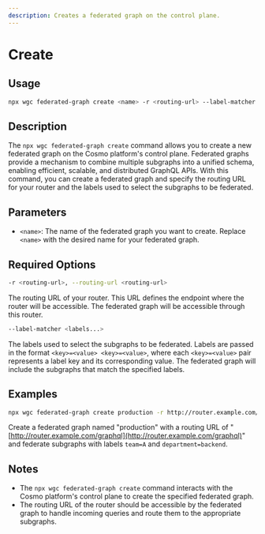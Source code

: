 ```yaml
---
description: Creates a federated graph on the control plane.
---
```


# Create

## Usage

```bash
npx wgc federated-graph create <name> -r <routing-url> --label-matcher <labels...>
```

## Description

The `npx wgc federated-graph create` command allows you to create a new federated graph on the Cosmo platform's control plane. Federated graphs provide a mechanism to combine multiple subgraphs into a unified schema, enabling efficient, scalable, and distributed GraphQL APIs. With this command, you can create a federated graph and specify the routing URL for your router and the labels used to select the subgraphs to be federated.

## Parameters

* `<name>`: The name of the federated graph you want to create. Replace `<name>` with the desired name for your federated graph.

## Required Options

```bash
-r <routing-url>, --routing-url <routing-url>
```

The routing URL of your router. This URL defines the endpoint where the router will be accessible. The federated graph will be accessible through this router.

```bash
--label-matcher <labels...>
```

The labels used to select the subgraphs to be federated. Labels are passed in the format `<key>=<value> <key>=<value>`, where each `<key>=<value>` pair represents a label key and its corresponding value. The federated graph will include the subgraphs that match the specified labels.

## Examples

```bash
npx wgc federated-graph create production -r http://router.example.com/graphql --label-matcher team=A department=backend
```

Create a federated graph named "production" with a routing URL of "[http://router.example.com/graphql](http://router.example.com/graphql)" and federate subgraphs with labels `team=A` and `department=backend`.

## Notes

* The `npx wgc federated-graph create` command interacts with the Cosmo platform's control plane to create the specified federated graph.
* The routing URL of the router should be accessible by the federated graph to handle incoming queries and route them to the appropriate subgraphs.
